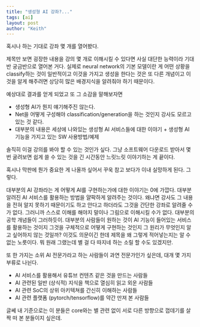 ```yaml
---
title: "생성형 AI 강좌?..."
tags: [ai]
layout: post
author: "Keith"
---
```


혹시나 하는 기대로 강좌 몇 개를 열어봤다.

제목만 보면 굉장한 내용을 강의 몇 개로 이해시킬 수 있다면 사실 대단한 능력이라 기대반 궁금반으로 열어본 거다. 실제로 neural network의 기본 모델이란 게 어떤 상황을 classify하는 것이 일반적이고 이것을 가지고 생성을 한다는 것은 또 다른 개념이고 이것을 알게 해주려면 상당히 많은 배경지식을 알려줘야 하기 때문이다. 

예상대로 결과를 얻게 되었고 또 그 소감을 말해보자면

- 생성형 AI가 뭔지 얘기해주진 않는다.
- Net을 어떻게 구성해야 classification/generation을 하는 것인지 강사도 모르고 있는 것 같다.
- 대부분의 내용은 세상에 나와있는 생성형 AI 서비스들에 대한 이야기 + 생성형 AI 기능을 가지고 있는 SW 사용방법/예제

솔직히 이걸 강의를 봐야 할 수 있는 것인가 싶다. 그냥 소프트웨어 다운로드 받아서 몇번 굴려보면 쉽게 쓸 수 있는 것을 긴 시간동안 느릿느릿 이야기하는 게 끝이다.

혹시나 막판에 뭔가 중요한 게 나올까 싶어서 꾸욱 참고 보다가 이내 실망하게 된다. 그렇다.

대부분의 AI 강좌라는 게 어떻게 AI를 구현하는가에 대한 이야기는 0에 가깝다. 대부분 알려진 AI 서비스를 활용하는 방법을 얄팍하게 알려주는 것이다. 왜냐면 강사도 그 내용을 전혀 알지 못하기 때문이기도 하고 안다고 하더라도 그것을 간단한 강좌로 알려줄 수가 없다. 그러니까 스스로 이해를 해야지 말이나 그림으로 이해시킬 수가 없다. 대부분의 공학 개념들이 그러하듯이. 대부분의 사람들이 원하는 것이 AI 기능이 들어있는 서비스를 활용하는 것이지 그것을 구체적으로 어떻게 구현하는 것인지 그 원리가 무엇인지 알고 싶어하지 않는 것일까? 이것도 의문이긴 한데 제목을 왜 그렇게 적어넣는지는 알 수 없는 노릇이다. 뭐 원래 그랬는데 별 걸 다 따지네 하는 소릴 할 수도 있겠지만.

또 한 가지는 소위 AI 전문가라고 하는 사람들이 과연 전문가인가 싶은데, 대개 몇 가지 부류로 나뉜다.

- AI 서비스를 활용해서 유튜브 컨텐츠 같은 것을 만드는 사람들
- AI 관련된 일반 (상식적) 지식을 책으로 열심히 읽고 외운 사람들
- AI 관련 SoC의 상위 아키텍쳐를 간신히 이해하는 사람들
- AI 관련 플랫폼 (pytorch/tensorflow)를 약간 만져 본 사람들

글쎄 내 기준으로는 이 분들은 core와는 별 관련 없이 서로 다른 방향으로 껍데기를 살짝 떠 본 분들이지 싶은데. 